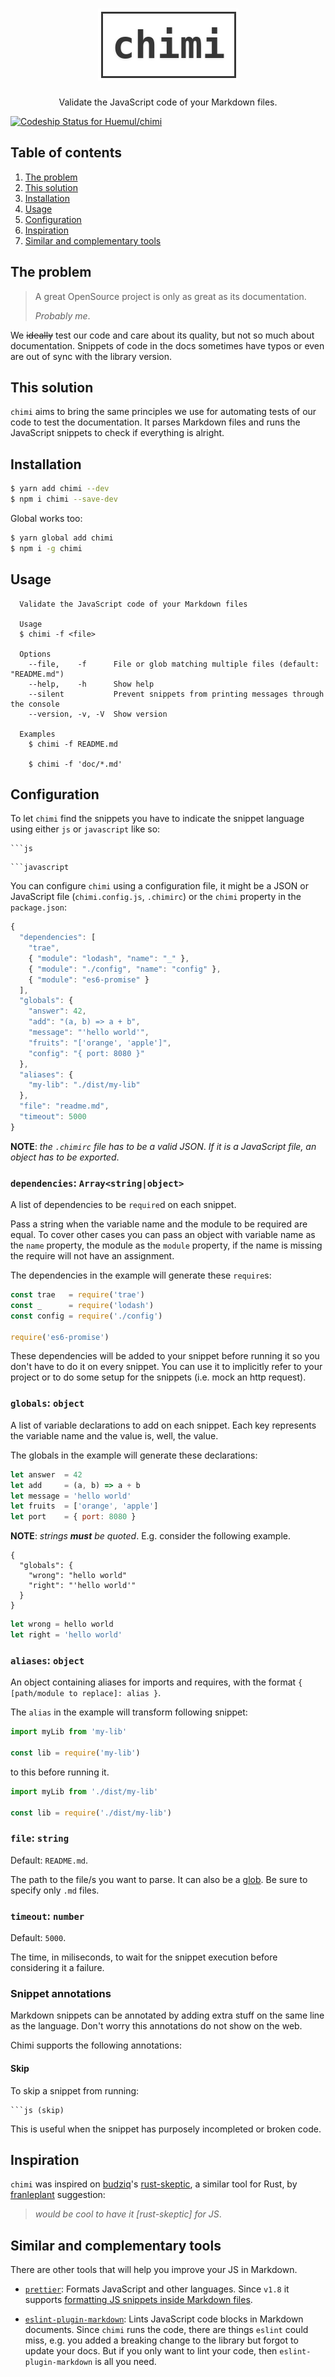 <h1 align="center">
  <img alt="chimi" src="https://github.com/Huemul/chimi/blob/master/assets/chimi.png">
</h1>

<p align="center">Validate the JavaScript code of your Markdown files.</p>

[ ![Codeship Status for Huemul/chimi](https://app.codeship.com/projects/2da4eb10-a041-0135-b319-0606c02fee13/status?branch=master)](https://app.codeship.com/projects/253867)

## Table of contents

1. [The problem](#the-problem)
1. [This solution](#this-solution)
1. [Installation](#installation)
1. [Usage](#usage)
1. [Configuration](#configuration)
1. [Inspiration](#inspiration)
1. [Similar and complementary tools](#similar-and-complementary-tools)

## The problem

> A great OpenSource project is only as great as its documentation.
>
> _Probably me_.

We ~~ideally~~ test our code and care about its quality, but not so much about documentation. Snippets of code in the docs sometimes have typos or even are out of sync with the library version.

## This solution

`chimi` aims to bring the same principles we use for automating tests of our code to test the documentation. It parses Markdown files and runs the JavaScript snippets to check if everything is alright.

## Installation

```bash
$ yarn add chimi --dev
$ npm i chimi --save-dev
```

Global works too:

```bash
$ yarn global add chimi
$ npm i -g chimi
```

## Usage

```
  Validate the JavaScript code of your Markdown files

  Usage
  $ chimi -f <file>

  Options
    --file,    -f      File or glob matching multiple files (default: "README.md")
    --help,    -h      Show help
    --silent           Prevent snippets from printing messages through the console
    --version, -v, -V  Show version

  Examples
    $ chimi -f README.md

    $ chimi -f 'doc/*.md'
```

## Configuration

To let `chimi` find the snippets you have to indicate the snippet language using either `js` or `javascript` like so:

```
```js
```

```
```javascript
```

You can configure `chimi` using a configuration file, it might be a JSON or JavaScript file (`chimi.config.js`, `.chimirc`) or the `chimi` property in the `package.json`:

```js
{
  "dependencies": [
    "trae",
    { "module": "lodash", "name": "_" },
    { "module": "./config", "name": "config" },
    { "module": "es6-promise" }
  ],
  "globals": {
    "answer": 42,
    "add": "(a, b) => a + b",
    "message": "'hello world'",
    "fruits": "['orange', 'apple']",
    "config": "{ port: 8080 }"
  },
  "aliases": {
    "my-lib": "./dist/my-lib"
  },
  "file": "readme.md",
  "timeout": 5000
}
```

**NOTE**: _the `.chimirc` file has to be a valid JSON_. _If it is a JavaScript file, an object has to be exported_.

### `dependencies`: `Array<string|object>`

A list of dependencies to be `require`d on each snippet.

Pass a string when the variable name and the module to be required are equal. To cover other cases you can pass an object with variable name as the `name` property, the module as the `module` property, if the name is missing the require will not have an assignment.

The dependencies in the example will generate these `require`s:

```js
const trae   = require('trae')
const _      = require('lodash')
const config = require('./config')

require('es6-promise')
```

These dependencies will be added to your snippet before running it so you don't have to do it on every snippet. You can use it to implicitly refer to your project or to do some setup for the snippets (i.e. mock an http request).

### `globals`: `object`

A list of variable declarations to add on each snippet. Each key represents the variable name and the value is, well, the value.

The globals in the example will generate these declarations:

```js
let answer  = 42
let add     = (a, b) => a + b
let message = 'hello world'
let fruits  = ['orange', 'apple']
let port    = { port: 8080 }
```

**NOTE**: _strings **must** be quoted_. E.g. consider the following example.

```
{
  "globals": {
    "wrong": "hello world"
    "right": "'hello world'"
  }
}
```

```js
let wrong = hello world
let right = 'hello world'
```

### `aliases`: `object`

An object containing aliases for imports and requires, with the format `{ [path/module to replace]: alias }`.

The `alias` in the example will transform following snippet:

```js
import myLib from 'my-lib'

const lib = require('my-lib')
```

to this before running it.

```js
import myLib from './dist/my-lib'

const lib = require('./dist/my-lib')
```

### `file`: `string`

Default: `README.md`.

The path to the file/s you want to parse. It can also be a [glob](https://github.com/isaacs/node-glob#glob-primer). Be sure to specify only `.md` files.

### `timeout`: `number`

Default: `5000`.

The time, in miliseconds, to wait for the snippet execution before considering it a failure.

### Snippet annotations

Markdown snippets can be annotated by adding extra stuff on the same line as the language. Don't worry this annotations do not show on the web.

Chimi supports the following annotations:

#### Skip

To skip a snippet from running:

```
```js (skip)
```

This is useful when the snippet has purposely incompleted or broken code.

## Inspiration

`chimi` was inspired on [budziq](https://github.com/budziq)'s [rust-skeptic](https://github.com/budziq/rust-skeptic), a similar tool for Rust, by [franleplant](https://github.com/franleplant) suggestion:

> _would be cool to have it [rust-skeptic] for JS_.

## Similar and complementary tools

There are other tools that will help you improve your JS in Markdown.

- [`prettier`](https://prettier.io/): Formats JavaScript and other languages. Since `v1.8` it supports [formatting JS snippets inside Markdown files](https://github.com/prettier/prettier/releases/tag/1.8.0).

- [`eslint-plugin-markdown`](https://github.com/eslint/eslint-plugin-markdown): Lints JavaScript code blocks in Markdown documents. Since `chimi` runs the code, there are things `eslint` could miss, e.g. you added a breaking change to the library but forgot to update your docs. But if you only want to lint your code, then `eslint-plugin-markdown` is all you need.
